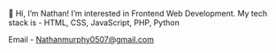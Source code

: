 👋 Hi, I’m Nathan!
I’m interested in Frontend Web Development.
My tech stack is - HTML, CSS, JavaScript, PHP, Python

Email - Nathanmurphy0507@gmail.com
